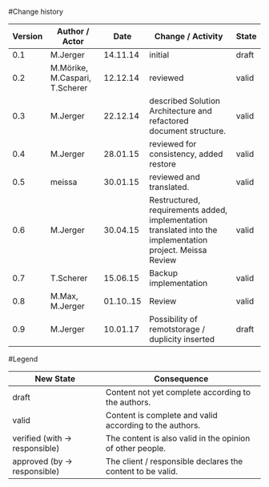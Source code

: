 #Change history
	
|Version	|Author / Actor					|Date		|Change / Activity	|State	|
|-----------|-------------------------------|-----------|-------------------|-------|
|0.1		|M.Jerger						|14.11.14	|initial			|draft	|
|0.2		|M.Mörike, M.Caspari, T.Scherer	|12.12.14	|reviewed			|valid	|
|0.3		|M.Jerger						|22.12.14	|described Solution Architecture and refactored document structure.|valid	|
|0.4		|M.Jerger						|28.01.15	|reviewed for consistency, added restore |valid	|
|0.5		|meissa							|30.01.15	|reviewed and translated.|valid	|
|0.6 		| M.Jerger 						| 30.04.15 | Restructured, requirements added, implementation translated into the implementation project. Meissa Review |valid |
|0.7		|T.Scherer						|15.06.15	| Backup implementation | valid |
|0.8 		| M.Max, M.Jerger 				| 01.10..15 | Review | valid |
| 0.9 		| M.Jerger 						| 10.01.17 	| Possibility of remotstorage / duplicity inserted |draft |


#Legend

|New State						|Consequence	|
| ----------------------------- | ------------- |
|draft							|Content not yet complete according to the authors.|
|valid							|Content is complete and valid according to the authors.|
|verified (with → responsible)	|The content is also valid in the opinion of other people.|
|approved (by → responsible)	|The client / responsible declares the content to be valid.|
